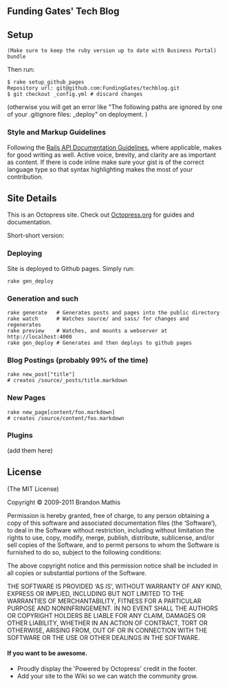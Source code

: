## Funding Gates' Tech Blog

## Setup

    (Make sure to keep the ruby version up to date with Business Portal)
    bundle

Then run:

    $ rake setup_github_pages
    Repository url: git@github.com:FundingGates/techblog.git
    $ git checkout _config.yml # discard changes

(otherwise you will get an error like "The following paths are ignored by one
of your .gitignore files: _deploy" on deployment. )

### Style and Markup Guidelines

Following the [Rails API Documentation
Guidelines](http://guides.rubyonrails.org/api_documentation_guidelines.html),
where applicable, makes for good writing as well. Active voice, brevity, and
clarity are as important as content. If there is code inline make sure your
gist is of the correct language type so that syntax highlighting makes the most
of your contribution.

## Site Details

This is an Octopress site. Check out [Octopress.org](http://octopress.org/docs)
for guides and documentation.

Short-short version:

### Deploying

Site is deployed to Github pages. Simply run:

    rake gen_deploy

### Generation and such

    rake generate   # Generates posts and pages into the public directory
    rake watch      # Watches source/ and sass/ for changes and regenerates
    rake preview    # Watches, and mounts a webserver at http://localhost:4000
    rake gen_deploy # Generates and then deploys to github pages

### Blog Postings (probably 99% of the time)

    rake new_post["title"]
    # creates /source/_posts/title.markdown

### New Pages

    rake new_page[content/foo.markdown]
    # creates /source/content/foo.markdown

### Plugins

(add them here)

## License
(The MIT License)

Copyright © 2009-2011 Brandon Mathis

Permission is hereby granted, free of charge, to any person obtaining a copy of this software and associated documentation files (the ‘Software’), to deal in the Software without restriction, including without limitation the rights to use, copy, modify, merge, publish, distribute, sublicense, and/or sell copies of the Software, and to permit persons to whom the Software is furnished to do so, subject to the following conditions:

The above copyright notice and this permission notice shall be included in all copies or substantial portions of the Software.

THE SOFTWARE IS PROVIDED ‘AS IS’, WITHOUT WARRANTY OF ANY KIND, EXPRESS OR IMPLIED, INCLUDING BUT NOT LIMITED TO THE WARRANTIES OF MERCHANTABILITY, FITNESS FOR A PARTICULAR PURPOSE AND NONINFRINGEMENT. IN NO EVENT SHALL THE AUTHORS OR COPYRIGHT HOLDERS BE LIABLE FOR ANY CLAIM, DAMAGES OR OTHER LIABILITY, WHETHER IN AN ACTION OF CONTRACT, TORT OR OTHERWISE, ARISING FROM, OUT OF OR IN CONNECTION WITH THE SOFTWARE OR THE USE OR OTHER DEALINGS IN THE SOFTWARE.


#### If you want to be awesome.
- Proudly display the 'Powered by Octopress' credit in the footer.
- Add your site to the Wiki so we can watch the community grow.

